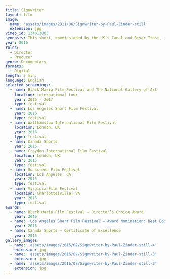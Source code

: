 ```yaml
---
title: Signwriter
layout: film
image:
  name: 'assets/images/2011/06/Signwriter-by-Paul-Zinder-still'
  extension: jpg
vimeo_id: 134313805
synopsis: This short, commissioned by the UK’s Canal and River Trust, is a portrait of Graham Brown, a painter of canal boats on Gloucester’s docks. For sixty years, Graham’s work has been his art.
year: 2015
roles:
  - Director
  - Producer
genre: Documentary
formats:
  - Digital
length: 5 min.
language: English
selected_screenings:
  - name: Black Maria Film Festival and The National Gallery of Art
    location: international tour
    year: 2016 - 2017
    type: festival
  - name: Los Angeles Short Film Festival
    year: 2016
    type: festival
  - name: Walthamstow International Film Festival
    location: London, UK
    year: 2016
    type: festival
  - name: Canada Shorts
    year: 2015
  - name: Croydon International Film Festival
    location: London, UK
    year: 2015
    type: festival
  - name: Sunscreen Film Festival
    location: Los Angeles, CA
    year: 2015
    type: festival
  - name: Virginia Film Festival
    location: Charlottesville, VA
    year: 2015
    type: festival
awards:
  - name: Black Maria Film Festival – Director’s Choice Award
    year: 2016
  - name: 'Los Angeles Short Film Festival – Award Nomination: Best Editing'
    year: 2016
  - name: Canada Shorts – Certificate of Excellence
    year: 2015
gallery_images:
  - name: 'assets/images/2016/02/Signwriter-by-Paul-Zinder-still-4'
    extension: jpg
  - name: 'assets/images/2016/02/Signwriter-by-Paul-Zinder-still-3'
    extension: jpg
  - name: 'assets/images/2016/02/Signwriter-by-Paul-Zinder-still-2'
    extension: jpg
---
```


